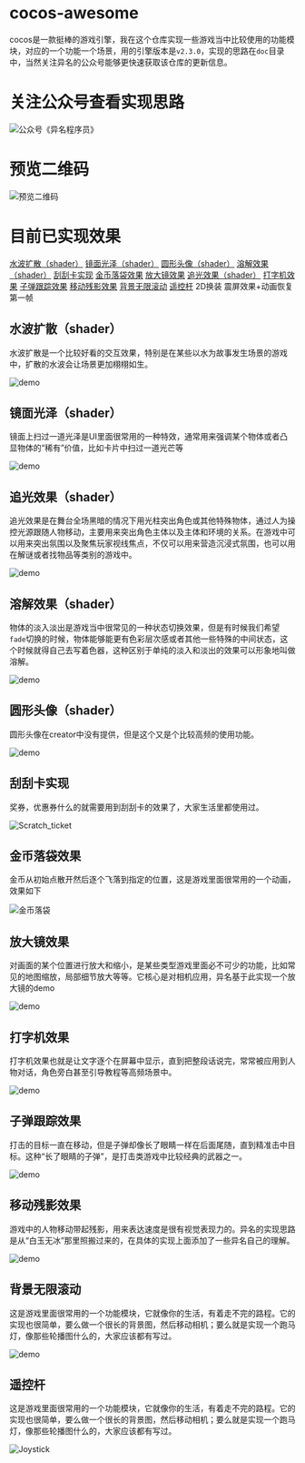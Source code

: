 # cocos-awesome
cocos是一款挺棒的游戏引擎，我在这个仓库实现一些游戏当中比较使用的功能模块，对应的一个功能一个场景，用的引擎版本是`v2.3.0`，实现的思路在`doc`目录中，当然关注异名的公众号能够更快速获取该仓库的更新信息。

# 关注公众号查看实现思路
![公众号《异名程序员》](./doc/wxgzh.png)

# 预览二维码
![预览二维码](./doc/demo.png)

# 目前已实现效果

[水波扩散（shader）](./doc/Water_spread/水波扩散效果.md)
[镜面光泽（shader）](./doc/Specular_gloss/镜面光泽.md)
[圆形头像（shader）](./doc/Circle_avatar/shader圆形头像.md)
[溶解效果（shader）](./doc/Dissolve_color/溶解效果.md)
[刮刮卡实现](./doc/Scratch_ticket/Scratch_ticket.md)
[金币落袋效果](./doc/Coin_fly_to_wallet/金币落袋效果.md)
[放大镜效果](./doc/Magnifying_mirror/局部放大效果.md)
[追光效果（shader）](./doc/Follow_spot/追光效果.md)
[打字机效果](./doc/Typer/打字机效果.md)
[子弹跟踪效果](./doc/Bullet_Tracking/子弹跟踪效果.md)
[移动残影效果](./doc/Moving_ghost/Moving_ghost.md)
[背景无限滚动](./doc/Infinite_bg_scroll/背景无限滚动.md)
[遥控杆](./doc/Joystick/遥控杆.md)
2D换装
震屏效果+动画恢复第一帧

## 水波扩散（shader）
水波扩散是一个比较好看的交互效果，特别是在某些以水为故事发生场景的游戏中，扩散的水波会让场景更加栩栩如生。

![demo](.doc/Water_spread/resource/demo.gif)

## 镜面光泽（shader）
镜面上扫过一道光泽是UI里面很常用的一种特效，通常用来强调某个物体或者凸显物体的“稀有”价值，比如卡片中扫过一道光芒等

![demo](./doc/Specular_gloss/resources/demo.gif)

## 追光效果（shader）
追光效果是在舞台全场黑暗的情况下用光柱突出角色或其他特殊物体，通过人为操控光源跟随人物移动，主要用来突出角色主体以及主体和环境的关系。在游戏中可以用来突出氛围以及聚焦玩家视线焦点，不仅可以用来营造沉浸式氛围，也可以用在解谜或者找物品等类别的游戏中。

![demo](./doc/Follow_spot/resources/demo.gif)

## 溶解效果（shader）
物体的淡入淡出是游戏当中很常见的一种状态切换效果，但是有时候我们希望`fade`切换的时候，物体能够能更有色彩层次感或者其他一些特殊的中间状态，这个时候就得自己去写着色器，这种区别于单纯的淡入和淡出的效果可以形象地叫做溶解。

![demo](./doc/Dissolve_color/resources/demo.gif)

## 圆形头像（shader）
圆形头像在creator中没有提供，但是这个又是个比较高频的使用功能。

![demo](./doc/Circle_avatar/resources/demo.png)


## 刮刮卡实现
奖券，优惠券什么的就需要用到刮刮卡的效果了，大家生活里都使用过。

![Scratch_ticket](./doc/Scratch_ticket/resource/Scratch_ticket.gif)

## 金币落袋效果
金币从初始点散开然后逐个飞落到指定的位置，这是游戏里面很常用的一个动画，效果如下

![金币落袋](./doc/Coin_fly_to_wallet/resourse/fly_gold.gif)

## 放大镜效果
对画面的某个位置进行放大和缩小，是某些类型游戏里面必不可少的功能，比如常见的地图缩放，局部细节放大等等。它核心是对相机应用，异名基于此实现一个放大镜的demo

![demo](./doc/Magnifying_mirror/resources/demo.gif)

## 打字机效果
打字机效果也就是让文字逐个在屏幕中显示，直到把整段话说完，常常被应用到人物对话，角色旁白甚至引导教程等高频场景中。

![demo](./doc/Typer/resource/demo.gif)

## 子弹跟踪效果
打击的目标一直在移动，但是子弹却像长了眼睛一样在后面尾随，直到精准击中目标。这种“长了眼睛的子弹”，是打击类游戏中比较经典的武器之一。

![demo](./doc/Bullet_Tracking/resources/demo.gif)

## 移动残影效果
游戏中的人物移动带起残影，用来表达速度是很有视觉表现力的。异名的实现思路是从“白玉无冰”那里照搬过来的，在具体的实现上面添加了一些异名自己的理解。

![demo](./doc/Moving_ghost/resource/demo.gif)

## 背景无限滚动
这是游戏里面很常用的一个功能模块，它就像你的生活，有着走不完的路程。它的实现也很简单，要么做一个很长的背景图，然后移动相机；要么就是实现一个跑马灯，像那些轮播图什么的，大家应该都有写过。

![demo](./doc/Infinite_bg_scroll/resourse/Infinite_bg_scroll.gif)

## 遥控杆
这是游戏里面很常用的一个功能模块，它就像你的生活，有着走不完的路程。它的实现也很简单，要么做一个很长的背景图，然后移动相机；要么就是实现一个跑马灯，像那些轮播图什么的，大家应该都有写过。

![Joystick](./doc/Joystick/resourse/Joystick.gif)



